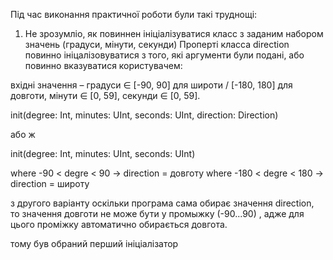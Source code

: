 Під час виконання практичної роботи були такі труднощі:

1. Не зрозумліо, як повиннен ініціалізуватися класс з заданим набором значень (градуси, мінути, секунди) 
Проперті класса direction повинно ініцалізовуватися з того, які аргументи були подані, або повинно вказуватися користувачем:

вхідні значення – градуси ∈ [-90, 90] для широти / [-180, 180] для довготи, мінути ∈ [0, 59], секунди ∈ [0, 59].

init(degree: Int, minutes: UInt, seconds: UInt, direction: Direction)

або ж

init(degree: Int, minutes: UInt, seconds: UInt)

where  -90 < degre < 90 -> direction = довготу
where  -180 < degre < 180 -> direction =  широту

з другого варіанту оскільки програма сама обирає значення direction, то значення 
довготи не може бути у промыжку (-90...90) , адже для цього проміжку автоматично обирається довгота.

тому був обраний  перший ініціалізатор
